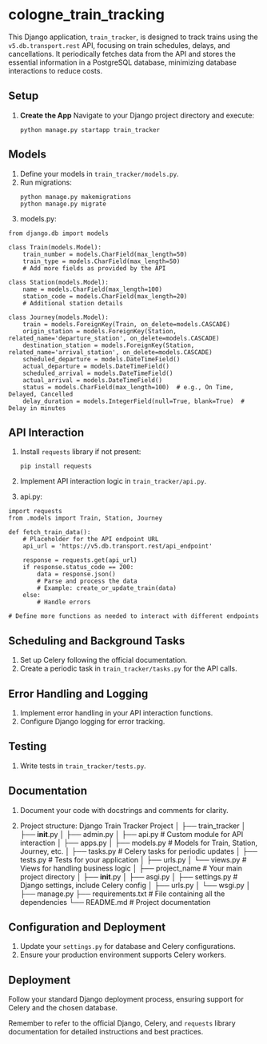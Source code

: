 # cologne_train_tracking

This Django application, `train_tracker`, is designed to track trains using the `v5.db.transport.rest` API, focusing on train schedules, delays, and cancellations. It periodically fetches data from the API and stores the essential information in a PostgreSQL database, minimizing database interactions to reduce costs.

## Setup

1. **Create the App**
   Navigate to your Django project directory and execute:
   ```
   python manage.py startapp train_tracker
   ```

## Models

1. Define your models in `train_tracker/models.py`.
2. Run migrations:
   ```
   python manage.py makemigrations
   python manage.py migrate
   ```
3. models.py: 
```
from django.db import models

class Train(models.Model):
    train_number = models.CharField(max_length=50)
    train_type = models.CharField(max_length=50)
    # Add more fields as provided by the API

class Station(models.Model):
    name = models.CharField(max_length=100)
    station_code = models.CharField(max_length=20)
    # Additional station details

class Journey(models.Model):
    train = models.ForeignKey(Train, on_delete=models.CASCADE)
    origin_station = models.ForeignKey(Station, related_name='departure_station', on_delete=models.CASCADE)
    destination_station = models.ForeignKey(Station, related_name='arrival_station', on_delete=models.CASCADE)
    scheduled_departure = models.DateTimeField()
    actual_departure = models.DateTimeField()
    scheduled_arrival = models.DateTimeField()
    actual_arrival = models.DateTimeField()
    status = models.CharField(max_length=100)  # e.g., On Time, Delayed, Cancelled
    delay_duration = models.IntegerField(null=True, blank=True)  # Delay in minutes
```

## API Interaction

1. Install `requests` library if not present:
   ```
   pip install requests
   ```
2. Implement API interaction logic in `train_tracker/api.py`.

3. api.py:
```
import requests
from .models import Train, Station, Journey

def fetch_train_data():
    # Placeholder for the API endpoint URL
    api_url = 'https://v5.db.transport.rest/api_endpoint'

    response = requests.get(api_url)
    if response.status_code == 200:
        data = response.json()
        # Parse and process the data
        # Example: create_or_update_train(data)
    else:
        # Handle errors

# Define more functions as needed to interact with different endpoints
```

## Scheduling and Background Tasks

1. Set up Celery following the official documentation.
2. Create a periodic task in `train_tracker/tasks.py` for the API calls.

## Error Handling and Logging

1. Implement error handling in your API interaction functions.
2. Configure Django logging for error tracking.

## Testing

1. Write tests in `train_tracker/tests.py`.

## Documentation

1. Document your code with docstrings and comments for clarity.

2. Project structure: 
    Django Train Tracker Project
    │
    ├── train_tracker
    │   ├── __init__.py
    │   ├── admin.py
    │   ├── api.py             # Custom module for API interaction
    │   ├── apps.py
    │   ├── models.py          # Models for Train, Station, Journey, etc.
    │   ├── tasks.py           # Celery tasks for periodic updates
    │   ├── tests.py           # Tests for your application
    │   ├── urls.py
    │   └── views.py           # Views for handling business logic
    │
    ├── project_name          # Your main project directory
    │   ├── __init__.py
    │   ├── asgi.py
    │   ├── settings.py        # Django settings, include Celery config
    │   ├── urls.py
    │   └── wsgi.py
    │
    ├── manage.py
    ├── requirements.txt      # File containing all the dependencies
    └── README.md             # Project documentation

## Configuration and Deployment

1. Update your `settings.py` for database and Celery configurations.
2. Ensure your production environment supports Celery workers.

## Deployment

Follow your standard Django deployment process, ensuring support for Celery and the chosen database.

Remember to refer to the official Django, Celery, and `requests` library documentation for detailed instructions and best practices.